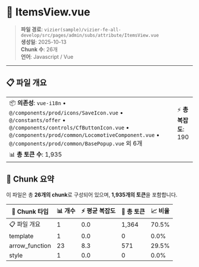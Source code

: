 # 📄 ItemsView.vue

> **파일 경로**: `vizier(sample)/vizier-fe-all-develop/src/pages/admin/subs/attribute/ItemsView.vue`  
> **생성일**: 2025-10-13  
> **Chunk 수**: 26개  
> **언어**: Javascript / Vue
---





## 📋 파일 개요

| | |
|--|--|
| 📦 **의존성**: `vue-i18n` • `@/components/prod/icons/SaveIcon.vue` • `@/constants/offer` • `@/components/controls/CfButtonIcon.vue` • `@/components/prod/common/LocomotiveComponent.vue` • `@/components/prod/common/BasePopup.vue` 외 6개 | ⚡ **총 복잡도**: 190 |
| 📊 **총 토큰 수**: 1,935 |  |






## 🧩 Chunk 요약

이 파일은 총 **26개의 chunk**로 구성되어 있으며, **1,935개의 토큰**을 포함합니다.

| 🧩 Chunk 타입 | 📊 개수 | ⚡ 평균 복잡도 | 📝 총 토큰 | 📈 비율 |
|---------------|--------|-------------|----------|--------|
| 📋 파일 개요 | 1 | 0.0 | 1,364 | 70.5% |
| template | 1 | 0.0 | 0 | 0.0% |
| arrow_function | 23 | 8.3 | 571 | 29.5% |
| style | 1 | 0.0 | 0 | 0.0% |

